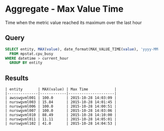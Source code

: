# Aggregate - Max Value Time

Time when the metric value reached its maximum over the last hour

## Query

```sql
SELECT entity, MAX(value), date_format(MAX_VALUE_TIME(value), 'yyyy-MM-dd HH:mm:ss') AS "Max Time"
  FROM mpstat.cpu_busy 
WHERE datetime > current_hour 
  GROUP BY entity
```

## Results

```ls
| entity       | MAX(value) | Max Time            | 
|--------------|------------|---------------------| 
| awsswgvml001 | 100.0      | 2015-10-28 14:03:09 | 
| nurswgvml003 | 15.84      | 2015-10-28 14:01:45 | 
| nurswgvml006 | 100.0      | 2015-10-28 14:00:51 | 
| nurswgvml007 | 100.0      | 2015-10-28 14:03:06 | 
| nurswgvml010 | 88.49      | 2015-10-28 14:10:00 | 
| nurswgvml011 | 11.11      | 2015-10-28 14:05:01 | 
| nurswgvml102 | 41.0       | 2015-10-28 14:04:53 | 
```
